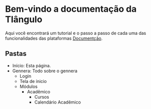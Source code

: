 # Bem-vindo a documentação da TIângulo

Aqui você encontrará um tutorial e o passo a passo de cada uma das funcionalidades das plataformas [Documentção](https://www.mkdocs.org).

## Pastas

- Início: Esta página.
- Gennera: Todo sobre o gennera
    - Login  
    - Tela de ínicio
    - Módulos
        - Acadêmico 
            - Cursos
            - Calendário Acadêmico
